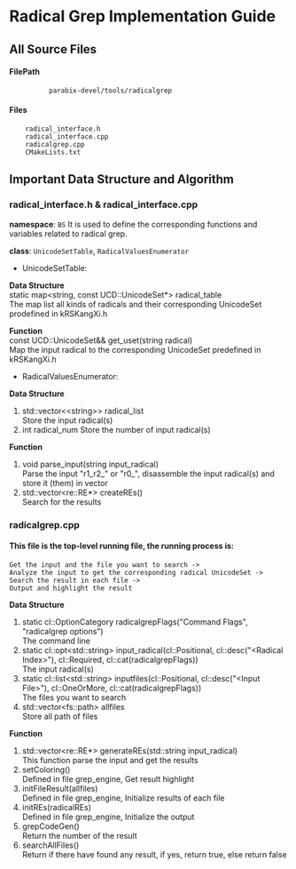 # Radical Grep Implementation Guide
## All Source Files
#### FilePath
              parabix-devel/tools/radicalgrep
#### Files
		radical_interface.h
		radical_interface.cpp
		radicalgrep.cpp
		CMakeLists.txt
## Important Data Structure and Algorithm
### radical_interface.h & radical_interface.cpp
**namespace**:  `BS`
It is used to define the corresponding functions and variables related to radical grep.


**class**:  `UnicodeSetTable`, `RadicalValuesEnumerator`


* UnicodeSetTable:  

**Data Structure**   
static map&lt;string, const UCD::UnicodeSet*&gt; radical_table  
The map list all kinds of radicals and their corresponding UnicodeSet prodefined in kRSKangXi.h  

 **Function**  
const UCD::UnicodeSet&& get_uset(string radical)   
Map the input radical to the corresponding UnicodeSet predefined in kRSKangXi.h
 
* RadicalValuesEnumerator:  

**Data Structure**  
1. std::vector&lt;<string&gt;> radical_list    
   Store the input radical(s)  
2. int radical_num 
  Store the number of input radical(s)  

**Function**  
1.   void parse_input(string input_radical)  
Parse the input "r1_r2_" or "r0_", disassemble the input radical(s) and store it (them) in vector  
2. std::vector&lt;re::RE*&gt; createREs()  
Search for the results

### radicalgrep.cpp  

#### This file is the top-level running file, the running process is:  
    Get the input and the file you want to search ->
    Analyze the input to get the corresponding radical UnicodeSet -> 
    Search the result in each file -> 
    Output and highlight the result     

**Data Structure**  
1. static cl::OptionCategory radicalgrepFlags("Command Flags", "radicalgrep options")  
The command line  
2. static cl::opt&lt;std::string&gt; input_radical(cl::Positional, cl::desc("&lt;Radical Index&gt;"), cl::Required, cl::cat(radicalgrepFlags))  
The input  radical(s)  
3. static cl::list&lt;std::string&gt; inputfiles(cl::Positional, cl::desc("&lt;Input File&gt;"), cl::OneOrMore, cl::cat(radicalgrepFlags))  
The files you want to search   
4. std::vector&lt;fs::path&gt; allfiles  
Store all path of files  

**Function**  
1. std::vector&lt;re::RE*&gt; generateREs(std::string input_radical)   
This function parse the input and get the results  
2. setColoring()  
Defined in file grep_engine, Get result highlight  
3. initFileResult(allfiles)  
Defined in file grep_engine, Initialize results of each file  
4. initREs(radicalREs)  
Defined in file grep_engine, Initialize the output  
5. grepCodeGen()  
Return the number of the result  
6. searchAllFiles()  
Return if there have found any result, if yes, return true, else return false  
